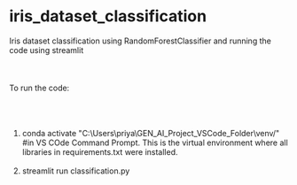 # iris_dataset_classification
Iris dataset classification using RandomForestClassifier and running the code using streamlit
<br></br>
<br></br>
To run the code: <br></br>
<br></br>
1) conda activate "C:\Users\priya\GEN_AI_Project_VSCode_Folder\venv/" <br> #in VS COde Command Prompt. This is the virtual environment where all libraries in requirements.txt were installed. <br></br>
2) streamlit run classification.py
